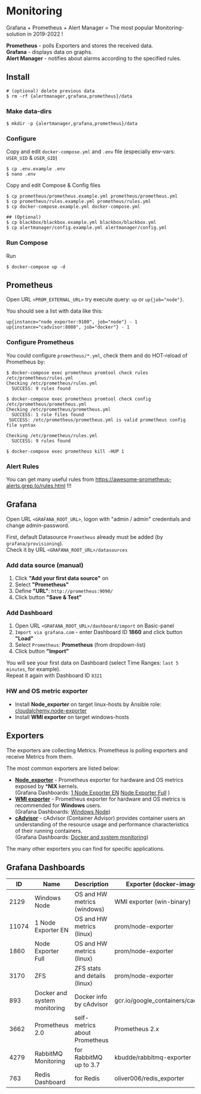 # Monitoring
Grafana + Prometheus + Alert Manager = The most popular Monitoring-solution in 2019-2022 !

**Prometheus** - polls Exporters and stores the received data.  
**Grafana** - displays data on graphs.  
**Alert Manager** - notifies about alarms according to the specified rules.

## Install
```console
# (optional) delete previous data
$ rm -rf {alertmanager,grafana,prometheus}/data
```

### Make data-dirs
```console
$ mkdir -p {alertmanager,grafana,prometheus}/data
```

### Configure
Copy and edit `docker-compose.yml` and `.env` file (especially env-vars: `USER_UID` & `USER_GID`)
```console
$ cp .env.example .env
$ nano .env
```
Copy and edit Compose & Config files
```console
$ cp prometheus/prometheus.example.yml prometheus/prometheus.yml
$ cp prometheus/rules.example.yml prometheus/rules.yml
$ cp docker-compose.example.yml docker-compose.yml

## (Optional)
$ cp blackbox/blackbox.example.yml blackbox/blackbox.yml
$ cp alertmanager/config.example.yml alertmanager/config.yml
```

### Run Compose
Run 
```console
$ docker-compose up -d
```

## Prometheus
Open URL `<PROM_EXTERNAL_URL>` try execute query: `up` or `up{job="node"}`.

You should see a list with data like this:
```text
up{instance="node_exporter:9100", job="node"} - 1
up{instance="cadvisor:8080", job="docker"} - 1
```

### Configure Prometheus
You could configure `prometheus/*.yml`, check them and do HOT-reload of Prometheus by:
```console
$ docker-compose exec prometheus promtool check rules /etc/prometheus/rules.yml
Checking /etc/prometheus/rules.yml
  SUCCESS: 9 rules found

$ docker-compose exec prometheus promtool check config /etc/prometheus/prometheus.yml
Checking /etc/prometheus/prometheus.yml
  SUCCESS: 1 rule files found
 SUCCESS: /etc/prometheus/prometheus.yml is valid prometheus config file syntax

Checking /etc/prometheus/rules.yml
  SUCCESS: 9 rules found

$ docker-compose exec prometheus kill -HUP 1
```

### Alert Rules
You can get many useful rules from <https://awesome-prometheus-alerts.grep.to/rules.html> !!!

## Grafana
Open URL `<GRAFANA_ROOT_URL>`, logon with "admin / admin" credentials and change admin-password.

First, default Datasource `Prometheus` already must be added (by `grafana/provisioning`).  
Check it by URL `<GRAFANA_ROOT_URL>/datasources`

### Add data source (manual)
1. Click **"Add your first data source"** on 
1. Select **"Prometheus"**
1. Define **"URL"**: `http://prometheus:9090/`
1. Click button **"Save & Test"**

### Add Dashboard
1. Open URL `<GRAFANA_ROOT_URL>/dashboard/import` on Basic-panel
1. `Import via grafana.com` - enter Dashboard ID **1860** and click button **"Load"**
1. Select `Prometheus`: **Prometheus** (from dropdown-list)
1. Click button **"Import"**

You will see your first data on Dashboard (select Time Ranges: `last 5 minutes`, for example).  
Repeat it again with Dashboard ID `8321`

### HW and OS metric exporter
* Install **Node_exporter** on target linux-hosts by Ansible role: [cloudalchemy.node-exporter](https://github.com/cloudalchemy/ansible-node-exporter)
* Install **WMI exporter** on target windows-hosts


## Exporters
The exporters are collecting Metrics. Prometheus is polling exporters and receive Metrics from them.

The most common exporters are listed below:
* **[Node_exporter](https://github.com/prometheus/node_exporter)** -
  Prometheus exporter for hardware and OS metrics exposed by ***NIX** kernels.  
  (Grafana Dashboards: [1 Node Exporter EN](https://grafana.com/grafana/dashboards/11074) 
  [Node Exporter Full](https://grafana.com/grafana/dashboards/1860) )
* **[WMI exporter](https://github.com/martinlindhe/wmi_exporter)** -
  Prometheus exporter for hardware and OS metrics is recommended for **Windows** users.  
  (Grafana Dashboards: [Windows Node](https://grafana.com/grafana/dashboards/2129))
* **[cAdvisor](https://github.com/google/cadvisor)** -
  cAdvisor (Container Advisor) provides container users an understanding of the resource usage
  and performance characteristics of their running containers.  
  (Grafana Dashboards: [Docker and system monitoring](https://grafana.com/grafana/dashboards/893))

The many other exporters you can find for specific applications.

## Grafana Dashboards

| ID    | Name                         | Description                   | Exporter (docker-image)           |
|-------|------------------------------|-------------------------------|-----------------------------------|
|  2129 | Windows Node                 | OS and HW metrics   (windows) | WMI exporter (win-binary)         |
| 11074 | 1 Node Exporter EN           | OS and HW metrics     (linux) | prom/node-exporter                |
|  1860 | Node Exporter Full           | OS and HW metrics     (linux) | prom/node-exporter                |
|  3170 | ZFS                          | ZFS stats and details (linux) | prom/node-exporter                |
|  893  | Docker and system monitoring | Docker info by cAdvisor       | gcr.io/google_containers/cadvisor |
|  3662 | Prometheus 2.0               | self-metrics about Prometheus | Prometheus 2.x                    |
|  4279 | RabbitMQ Monitoring          | for RabbitMQ up to 3.7        | kbudde/rabbitmq-exporter          |
|  763  | Redis Dashboard              | for Redis                     | oliver006/redis_exporter          |

